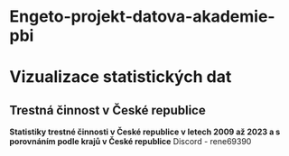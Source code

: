 # Engeto-projekt-datova-akademie-pbi
# Vizualizace statistických dat

## Trestná činnost v České republice
**Statistiky trestné činnosti v České republice v letech 2009 až 2023 a s porovnáním podle krajů v České republice**
Discord - rene69390

